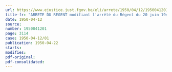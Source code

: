 ```yaml
---
url: https://www.ejustice.just.fgov.be/eli/arrete/1950/04/12/1950041201/justel
title-fr: "ARRETE DU REGENT modifiant l'arrêté du Régent du 20 juin 1946 déterminant la composition et le fonctionnement des cabinets ministériels"
date: 1950-04-12
source:
number: 1950041201
page: 3114
case: 1950-04-12/01
publication: 1950-04-22
starts:
modifies:
pdf-original:
pdf-consolidated:
---
```


